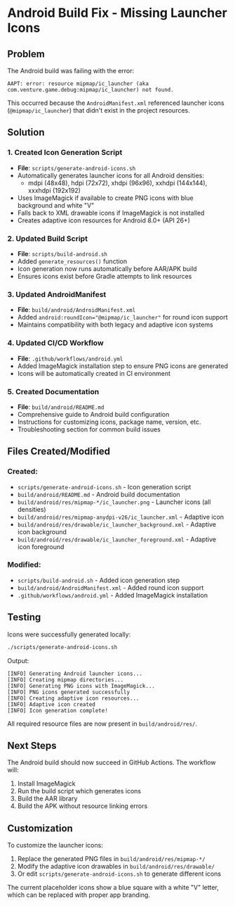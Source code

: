 # Android Build Fix - Missing Launcher Icons

## Problem

The Android build was failing with the error:
```
AAPT: error: resource mipmap/ic_launcher (aka com.venture.game.debug:mipmap/ic_launcher) not found.
```

This occurred because the `AndroidManifest.xml` referenced launcher icons (`@mipmap/ic_launcher`) that didn't exist in the project resources.

## Solution

### 1. Created Icon Generation Script
- **File**: `scripts/generate-android-icons.sh`
- Automatically generates launcher icons for all Android densities:
  - mdpi (48x48), hdpi (72x72), xhdpi (96x96), xxhdpi (144x144), xxxhdpi (192x192)
- Uses ImageMagick if available to create PNG icons with blue background and white "V"
- Falls back to XML drawable icons if ImageMagick is not installed
- Creates adaptive icon resources for Android 8.0+ (API 26+)

### 2. Updated Build Script
- **File**: `scripts/build-android.sh`
- Added `generate_resources()` function
- Icon generation now runs automatically before AAR/APK build
- Ensures icons exist before Gradle attempts to link resources

### 3. Updated AndroidManifest
- **File**: `build/android/AndroidManifest.xml`
- Added `android:roundIcon="@mipmap/ic_launcher"` for round icon support
- Maintains compatibility with both legacy and adaptive icon systems

### 4. Updated CI/CD Workflow
- **File**: `.github/workflows/android.yml`
- Added ImageMagick installation step to ensure PNG icons are generated
- Icons will be automatically created in CI environment

### 5. Created Documentation
- **File**: `build/android/README.md`
- Comprehensive guide to Android build configuration
- Instructions for customizing icons, package name, version, etc.
- Troubleshooting section for common build issues

## Files Created/Modified

### Created:
- `scripts/generate-android-icons.sh` - Icon generation script
- `build/android/README.md` - Android build documentation
- `build/android/res/mipmap-*/ic_launcher.png` - Launcher icons (all densities)
- `build/android/res/mipmap-anydpi-v26/ic_launcher.xml` - Adaptive icon
- `build/android/res/drawable/ic_launcher_background.xml` - Adaptive icon background
- `build/android/res/drawable/ic_launcher_foreground.xml` - Adaptive icon foreground

### Modified:
- `scripts/build-android.sh` - Added icon generation step
- `build/android/AndroidManifest.xml` - Added round icon support
- `.github/workflows/android.yml` - Added ImageMagick installation

## Testing

Icons were successfully generated locally:
```bash
./scripts/generate-android-icons.sh
```

Output:
```
[INFO] Generating Android launcher icons...
[INFO] Creating mipmap directories...
[INFO] Generating PNG icons with ImageMagick...
[INFO] PNG icons generated successfully
[INFO] Creating adaptive icon resources...
[INFO] Adaptive icon created
[INFO] Icon generation complete!
```

All required resource files are now present in `build/android/res/`.

## Next Steps

The Android build should now succeed in GitHub Actions. The workflow will:
1. Install ImageMagick
2. Run the build script which generates icons
3. Build the AAR library
4. Build the APK without resource linking errors

## Customization

To customize the launcher icons:
1. Replace the generated PNG files in `build/android/res/mipmap-*/`
2. Modify the adaptive icon drawables in `build/android/res/drawable/`
3. Or edit `scripts/generate-android-icons.sh` to generate different icons

The current placeholder icons show a blue square with a white "V" letter, which can be replaced with proper app branding.
